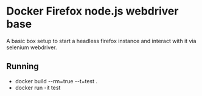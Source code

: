 Docker Firefox node.js webdriver base
============

A basic box setup to start a headless firefox instance and interact with it via
selenium webdriver.



## Running

* docker build --rm=true --t=test .
* docker run -it test